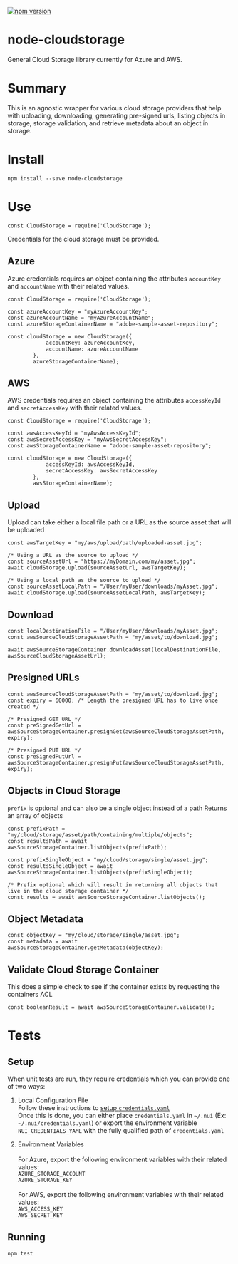 <!--- when a new release happens, the VERSION and URL in the badge have to be manually updated because it's a private registry --->
[![npm version](https://img.shields.io/badge/%40nui%2Fnode--cloudstorage-3.0.0-blue.svg)](https://artifactory.corp.adobe.com/artifactory/npm-nui-release/@nui/node-cloudstorage/-/@nui/node-cloudstorage-3.0.0.tgz)

# node-cloudstorage
General Cloud Storage library currently for Azure and AWS.

# Summary
This is an agnostic wrapper for various cloud storage providers that help with uploading, downloading, generating pre-signed urls, listing objects in storage, storage validation, and retrieve metadata about an object in storage.

# Install
```
npm install --save node-cloudstorage
```

# Use
```
const CloudStorage = require('CloudStorage');
```

Credentials for the cloud storage must be provided.

## Azure
Azure credentials requires an object containing the attributes `accountKey` and `accountName` with their related values.
```
const CloudStorage = require('CloudStorage');

const azureAccountKey = "myAzureAccountKey";
const azureAccountName = "myAzureAccountName";
const azureStorageContainerName = "adobe-sample-asset-repository";

const cloudStorage = new CloudStorage({
            accountKey: azureAccountKey,
            accountName: azureAccountName
        },
        azureStorageContainerName);
```

## AWS
AWS credentials requires an object containing the attributes `accessKeyId` and `secretAccessKey` with their related values.
```
const CloudStorage = require('CloudStorage');

const awsAccessKeyId = "myAwsAccessKeyId";
const awsSecretAccessKey = "myAwsSecretAccessKey";
const awsStorageContainerName = "adobe-sample-asset-repository";

const cloudStorage = new CloudStorage({
            accessKeyId: awsAccessKeyId,
            secretAccessKey: awsSecretAccessKey
        },
        awsStorageContainerName);
```

## Upload
Upload can take either a local file path or a URL as the source asset that will be uploaded
```
const awsTargetKey = "my/aws/upload/path/uploaded-asset.jpg";

/* Using a URL as the source to upload */
const sourceAssetUrl = "https://myDomain.com/my/asset.jpg";
await cloudStorage.upload(sourceAssetUrl, awsTargetKey);

/* Using a local path as the source to upload */
const sourceAssetLocalPath = "/User/myUser/downloads/myAsset.jpg";
await cloudStorage.upload(sourceAssetLocalPath, awsTargetKey);
```

## Download
```
const localDestinationFile = "/User/myUser/downloads/myAsset.jpg";
const awsSourceCloudStorageAssetPath = "my/asset/to/download.jpg";

await awsSourceStorageContainer.downloadAsset(localDestinationFile, awsSourceCloudStorageAssetUrl);
```

## Presigned URLs
```
const awsSourceCloudStorageAssetPath = "my/asset/to/download.jpg";
const expiry = 60000; /* Length the presigned URL has to live once created */

/* Presigned GET URL */
const preSignedGetUrl = awsSourceStorageContainer.presignGet(awsSourceCloudStorageAssetPath, expiry);

/* Presigned PUT URL */
const preSignedPutUrl = awsSourceStorageContainer.presignPut(awsSourceCloudStorageAssetPath, expiry);
```

## Objects in Cloud Storage
`prefix` is optional and can also be a single object instead of a path
Returns an array of objects
```
const prefixPath = "my/cloud/storage/asset/path/containing/multiple/objects";
const resultsPath = await awsSourceStorageContainer.listObjects(prefixPath);

const prefixSingleObject = "my/cloud/storage/single/asset.jpg";
const resultsSingleObject = await awsSourceStorageContainer.listObjects(prefixSingleObject);

/* Prefix optional which will result in returning all objects that live in the cloud storage container */
const results = await awsSourceStorageContainer.listObjects();
```

## Object Metadata
```
const objectKey = "my/cloud/storage/single/asset.jpg";
const metadata = await awsSourceStorageContainer.getMetadata(objectKey);
```

## Validate Cloud Storage Container
This does a simple check to see if the container exists by requesting the containers ACL
```
const booleanResult = await awsSourceStorageContainer.validate();
```

# Tests

## Setup
When unit tests are run, they require credentials which you can provide one of two ways:

1. Local Configuration File
\
Follow these instructions to [setup `credentials.yaml`](https://git.corp.adobe.com/nui/hanaana/tree/master/toughday#configuring-required-credentials)
\
Once this is done, you can either place `credentials.yaml` in `~/.nui` (Ex: `~/.nui/credentials.yaml`) or export the environment variable `NUI_CREDENTIALS_YAML` with the fully qualified path of `credentials.yaml`

1. Environment Variables
\
\
For Azure, export the following environment variables with their related values:
\
`AZURE_STORAGE_ACCOUNT`
\
`AZURE_STORAGE_KEY`
\
\
For AWS, export the following environment variables with their related values:
\
`AWS_ACCESS_KEY`
\
`AWS_SECRET_KEY`

## Running
```
npm test
```
